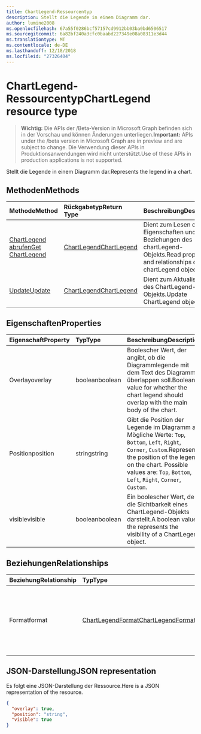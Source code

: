 ```yaml
---
title: ChartLegend-Ressourcentyp
description: Stellt die Legende in einem Diagramm dar.
author: lumine2008
ms.openlocfilehash: 67a55f0286bcf57157cd9912bb03ba0bd6506517
ms.sourcegitcommit: 6a82bf240a3cfc0baabd227349e08a08311e3d44
ms.translationtype: MT
ms.contentlocale: de-DE
ms.lasthandoff: 12/18/2018
ms.locfileid: "27326404"
---
```

# <a name="chartlegend-resource-type"></a><span data-ttu-id="b4885-103">ChartLegend-Ressourcentyp</span><span class="sxs-lookup"><span data-stu-id="b4885-103">ChartLegend resource type</span></span>

> <span data-ttu-id="b4885-104">**Wichtig:** Die APIs der /Beta-Version in Microsoft Graph befinden sich in der Vorschau und können Änderungen unterliegen.</span><span class="sxs-lookup"><span data-stu-id="b4885-104">**Important:** APIs under the /beta version in Microsoft Graph are in preview and are subject to change.</span></span> <span data-ttu-id="b4885-105">Die Verwendung dieser APIs in Produktionsanwendungen wird nicht unterstützt.</span><span class="sxs-lookup"><span data-stu-id="b4885-105">Use of these APIs in production applications is not supported.</span></span>

<span data-ttu-id="b4885-106">Stellt die Legende in einem Diagramm dar.</span><span class="sxs-lookup"><span data-stu-id="b4885-106">Represents the legend in a chart.</span></span>


## <a name="methods"></a><span data-ttu-id="b4885-107">Methoden</span><span class="sxs-lookup"><span data-stu-id="b4885-107">Methods</span></span>

| <span data-ttu-id="b4885-108">Methode</span><span class="sxs-lookup"><span data-stu-id="b4885-108">Method</span></span>           | <span data-ttu-id="b4885-109">Rückgabetyp</span><span class="sxs-lookup"><span data-stu-id="b4885-109">Return Type</span></span>    |<span data-ttu-id="b4885-110">Beschreibung</span><span class="sxs-lookup"><span data-stu-id="b4885-110">Description</span></span>|
|:---------------|:--------|:----------|
|[<span data-ttu-id="b4885-111">ChartLegend abrufen</span><span class="sxs-lookup"><span data-stu-id="b4885-111">Get ChartLegend</span></span>](../api/chartlegend-get.md) | [<span data-ttu-id="b4885-112">ChartLegend</span><span class="sxs-lookup"><span data-stu-id="b4885-112">ChartLegend</span></span>](chartlegend.md) |<span data-ttu-id="b4885-113">Dient zum Lesen der Eigenschaften und der Beziehungen des chartLegend-Objekts.</span><span class="sxs-lookup"><span data-stu-id="b4885-113">Read properties and relationships of chartLegend object.</span></span>|
|[<span data-ttu-id="b4885-114">Update</span><span class="sxs-lookup"><span data-stu-id="b4885-114">Update</span></span>](../api/chartlegend-update.md) | [<span data-ttu-id="b4885-115">ChartLegend</span><span class="sxs-lookup"><span data-stu-id="b4885-115">ChartLegend</span></span>](chartlegend.md) |<span data-ttu-id="b4885-116">Dient zum Aktualisieren des ChartLegend-Objekts.</span><span class="sxs-lookup"><span data-stu-id="b4885-116">Update ChartLegend object.</span></span> |

## <a name="properties"></a><span data-ttu-id="b4885-117">Eigenschaften</span><span class="sxs-lookup"><span data-stu-id="b4885-117">Properties</span></span>
| <span data-ttu-id="b4885-118">Eigenschaft</span><span class="sxs-lookup"><span data-stu-id="b4885-118">Property</span></span>     | <span data-ttu-id="b4885-119">Typ</span><span class="sxs-lookup"><span data-stu-id="b4885-119">Type</span></span>   |<span data-ttu-id="b4885-120">Beschreibung</span><span class="sxs-lookup"><span data-stu-id="b4885-120">Description</span></span>|
|:---------------|:--------|:----------|
|<span data-ttu-id="b4885-121">Overlay</span><span class="sxs-lookup"><span data-stu-id="b4885-121">overlay</span></span>|<span data-ttu-id="b4885-122">boolean</span><span class="sxs-lookup"><span data-stu-id="b4885-122">boolean</span></span>|<span data-ttu-id="b4885-123">Boolescher Wert, der angibt, ob die Diagrammlegende mit dem Text des Diagramms überlappen soll.</span><span class="sxs-lookup"><span data-stu-id="b4885-123">Boolean value for whether the chart legend should overlap with the main body of the chart.</span></span>|
|<span data-ttu-id="b4885-124">Position</span><span class="sxs-lookup"><span data-stu-id="b4885-124">position</span></span>|<span data-ttu-id="b4885-125">string</span><span class="sxs-lookup"><span data-stu-id="b4885-125">string</span></span>|<span data-ttu-id="b4885-p102">Gibt die Position der Legende im Diagramm an. Mögliche Werte: `Top`, `Bottom`, `Left`, `Right`, `Corner`, `Custom`.</span><span class="sxs-lookup"><span data-stu-id="b4885-p102">Represents the position of the legend on the chart. Possible values are: `Top`, `Bottom`, `Left`, `Right`, `Corner`, `Custom`.</span></span>|
|<span data-ttu-id="b4885-128">visible</span><span class="sxs-lookup"><span data-stu-id="b4885-128">visible</span></span>|<span data-ttu-id="b4885-129">boolean</span><span class="sxs-lookup"><span data-stu-id="b4885-129">boolean</span></span>|<span data-ttu-id="b4885-130">Ein boolescher Wert, der die Sichtbarkeit eines ChartLegend-Objekts darstellt.</span><span class="sxs-lookup"><span data-stu-id="b4885-130">A boolean value the represents the visibility of a ChartLegend object.</span></span>|

## <a name="relationships"></a><span data-ttu-id="b4885-131">Beziehungen</span><span class="sxs-lookup"><span data-stu-id="b4885-131">Relationships</span></span>
| <span data-ttu-id="b4885-132">Beziehung</span><span class="sxs-lookup"><span data-stu-id="b4885-132">Relationship</span></span> | <span data-ttu-id="b4885-133">Typ</span><span class="sxs-lookup"><span data-stu-id="b4885-133">Type</span></span>   |<span data-ttu-id="b4885-134">Beschreibung</span><span class="sxs-lookup"><span data-stu-id="b4885-134">Description</span></span>|
|:---------------|:--------|:----------|
|<span data-ttu-id="b4885-135">Format</span><span class="sxs-lookup"><span data-stu-id="b4885-135">format</span></span>|[<span data-ttu-id="b4885-136">ChartLegendFormat</span><span class="sxs-lookup"><span data-stu-id="b4885-136">ChartLegendFormat</span></span>](chartlegendformat.md)|<span data-ttu-id="b4885-p103">Stellt die Formatierung für eine Diagrammlegende dar, einschließlich Füllung und Schriftartformatierung. Schreibgeschützt.</span><span class="sxs-lookup"><span data-stu-id="b4885-p103">Represents the formatting of a chart legend, which includes fill and font formatting. Read-only.</span></span>|

## <a name="json-representation"></a><span data-ttu-id="b4885-139">JSON-Darstellung</span><span class="sxs-lookup"><span data-stu-id="b4885-139">JSON representation</span></span>

<span data-ttu-id="b4885-140">Es folgt eine JSON-Darstellung der Ressource.</span><span class="sxs-lookup"><span data-stu-id="b4885-140">Here is a JSON representation of the resource.</span></span>

<!-- {
  "blockType": "resource",
  "optionalProperties": [

  ],
  "@odata.type": "microsoft.graph.chartLegend"
}-->

```json
{
  "overlay": true,
  "position": "string",
  "visible": true
}

```

<!-- uuid: 8fcb5dbc-d5aa-4681-8e31-b001d5168d79
2015-10-25 14:57:30 UTC -->
<!-- {
  "type": "#page.annotation",
  "description": "ChartLegend resource",
  "keywords": "",
  "section": "documentation",
  "tocPath": ""
}-->